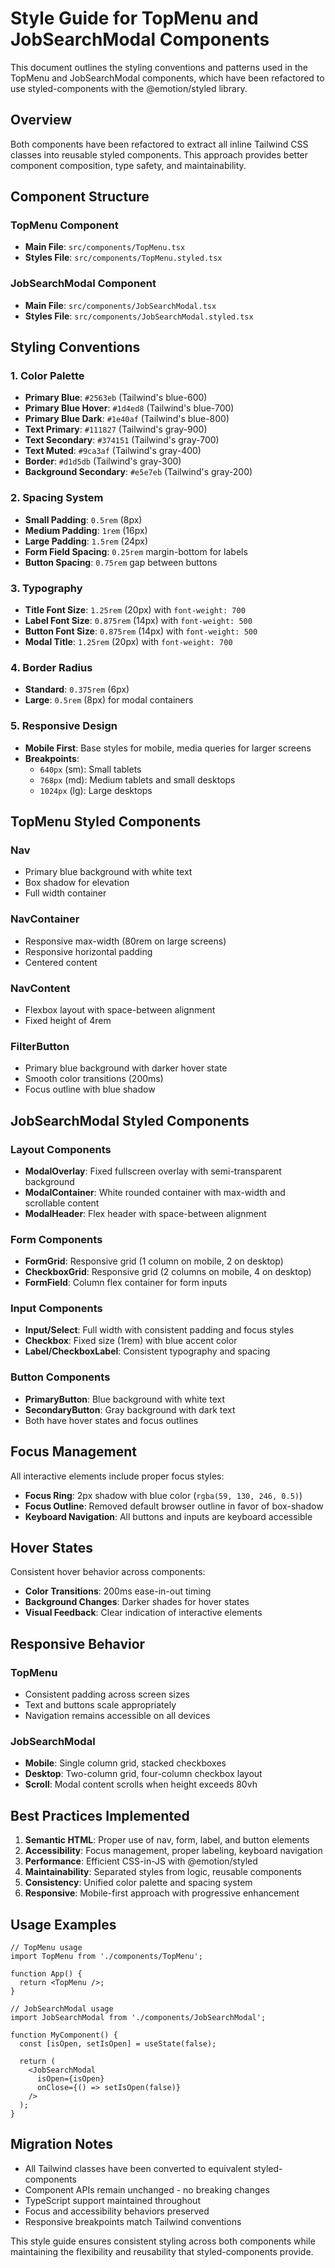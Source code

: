 # Style Guide for TopMenu and JobSearchModal Components

This document outlines the styling conventions and patterns used in the TopMenu and JobSearchModal components, which have been refactored to use styled-components with the @emotion/styled library.

## Overview

Both components have been refactored to extract all inline Tailwind CSS classes into reusable styled components. This approach provides better component composition, type safety, and maintainability.

## Component Structure

### TopMenu Component
- **Main File**: `src/components/TopMenu.tsx`
- **Styles File**: `src/components/TopMenu.styled.tsx`

### JobSearchModal Component  
- **Main File**: `src/components/JobSearchModal.tsx`
- **Styles File**: `src/components/JobSearchModal.styled.tsx`

## Styling Conventions

### 1. Color Palette
- **Primary Blue**: `#2563eb` (Tailwind's blue-600)
- **Primary Blue Hover**: `#1d4ed8` (Tailwind's blue-700)  
- **Primary Blue Dark**: `#1e40af` (Tailwind's blue-800)
- **Text Primary**: `#111827` (Tailwind's gray-900)
- **Text Secondary**: `#374151` (Tailwind's gray-700)
- **Text Muted**: `#9ca3af` (Tailwind's gray-400)
- **Border**: `#d1d5db` (Tailwind's gray-300)
- **Background Secondary**: `#e5e7eb` (Tailwind's gray-200)

### 2. Spacing System
- **Small Padding**: `0.5rem` (8px)
- **Medium Padding**: `1rem` (16px) 
- **Large Padding**: `1.5rem` (24px)
- **Form Field Spacing**: `0.25rem` margin-bottom for labels
- **Button Spacing**: `0.75rem` gap between buttons

### 3. Typography
- **Title Font Size**: `1.25rem` (20px) with `font-weight: 700`
- **Label Font Size**: `0.875rem` (14px) with `font-weight: 500`
- **Button Font Size**: `0.875rem` (14px) with `font-weight: 500`
- **Modal Title**: `1.25rem` (20px) with `font-weight: 700`

### 4. Border Radius
- **Standard**: `0.375rem` (6px)
- **Large**: `0.5rem` (8px) for modal containers

### 5. Responsive Design
- **Mobile First**: Base styles for mobile, media queries for larger screens
- **Breakpoints**:
  - `640px` (sm): Small tablets
  - `768px` (md): Medium tablets and small desktops
  - `1024px` (lg): Large desktops

## TopMenu Styled Components

### Nav
- Primary blue background with white text
- Box shadow for elevation
- Full width container

### NavContainer
- Responsive max-width (80rem on large screens)
- Responsive horizontal padding
- Centered content

### NavContent
- Flexbox layout with space-between alignment
- Fixed height of 4rem

### FilterButton
- Primary blue background with darker hover state
- Smooth color transitions (200ms)
- Focus outline with blue shadow

## JobSearchModal Styled Components

### Layout Components
- **ModalOverlay**: Fixed fullscreen overlay with semi-transparent background
- **ModalContainer**: White rounded container with max-width and scrollable content
- **ModalHeader**: Flex header with space-between alignment

### Form Components
- **FormGrid**: Responsive grid (1 column on mobile, 2 on desktop)
- **CheckboxGrid**: Responsive grid (2 columns on mobile, 4 on desktop)
- **FormField**: Column flex container for form inputs

### Input Components
- **Input/Select**: Full width with consistent padding and focus styles
- **Checkbox**: Fixed size (1rem) with blue accent color
- **Label/CheckboxLabel**: Consistent typography and spacing

### Button Components
- **PrimaryButton**: Blue background with white text
- **SecondaryButton**: Gray background with dark text
- Both have hover states and focus outlines

## Focus Management

All interactive elements include proper focus styles:
- **Focus Ring**: 2px shadow with blue color (`rgba(59, 130, 246, 0.5)`)
- **Focus Outline**: Removed default browser outline in favor of box-shadow
- **Keyboard Navigation**: All buttons and inputs are keyboard accessible

## Hover States

Consistent hover behavior across components:
- **Color Transitions**: 200ms ease-in-out timing
- **Background Changes**: Darker shades for hover states
- **Visual Feedback**: Clear indication of interactive elements

## Responsive Behavior

### TopMenu
- Consistent padding across screen sizes
- Text and buttons scale appropriately
- Navigation remains accessible on all devices

### JobSearchModal  
- **Mobile**: Single column grid, stacked checkboxes
- **Desktop**: Two-column grid, four-column checkbox layout
- **Scroll**: Modal content scrolls when height exceeds 80vh

## Best Practices Implemented

1. **Semantic HTML**: Proper use of nav, form, label, and button elements
2. **Accessibility**: Focus management, proper labeling, keyboard navigation
3. **Performance**: Efficient CSS-in-JS with @emotion/styled
4. **Maintainability**: Separated styles from logic, reusable components
5. **Consistency**: Unified color palette and spacing system
6. **Responsive**: Mobile-first approach with progressive enhancement

## Usage Examples

```tsx
// TopMenu usage
import TopMenu from './components/TopMenu';

function App() {
  return <TopMenu />;
}

// JobSearchModal usage  
import JobSearchModal from './components/JobSearchModal';

function MyComponent() {
  const [isOpen, setIsOpen] = useState(false);
  
  return (
    <JobSearchModal 
      isOpen={isOpen} 
      onClose={() => setIsOpen(false)} 
    />
  );
}
```

## Migration Notes

- All Tailwind classes have been converted to equivalent styled-components
- Component APIs remain unchanged - no breaking changes
- TypeScript support maintained throughout
- Focus and accessibility behaviors preserved
- Responsive breakpoints match Tailwind conventions

This style guide ensures consistent styling across both components while maintaining the flexibility and reusability that styled-components provide.